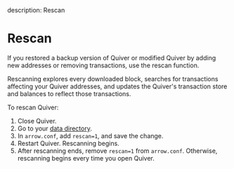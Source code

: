 description: Rescan
<!--- END of page meta data -->

# Rescan

If you restored a backup version of Quiver or modified Quiver by adding new addresses or removing transactions, use the rescan function.

Rescanning explores every downloaded block, searches for transactions affecting your Quiver addresses, and updates the Quiver's transaction store and balances to reflect those transactions.

To rescan Quiver:

1. Close Quiver.
1. Go to your [data directory](../troubleshoot/find-data-dir.md).
1. In `arrow.conf`, add `rescan=1`, and save the change.
1. Restart Quiver. Rescanning begins.
1. After rescanning ends, remove `rescan=1` from `arrow.conf`. Otherwise, rescanning begins every time you open Quiver.
